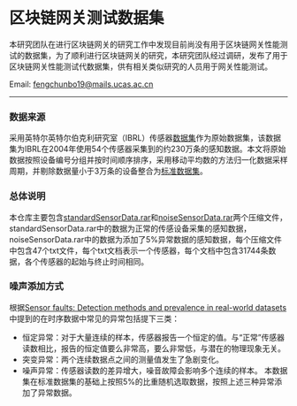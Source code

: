 # 区块链网关测试数据集
本研究团队在进行区块链网关的研究工作中发现目前尚没有用于区块链网关性能测试的数据集，为了顺利进行区块链网关的研究，本研究团队经过调研，发布了用于区块链网关性能测试代数据集，供有相关类似研究的人员用于网关性能测试。

Email: fengchunbo19@mails.ucas.ac.cn

----------------
### 数据来源
采用英特尔英特尔伯克利研究室（IBRL）传感器[数据集](http://db.csail.mit.edu/labdata/labdata.html)作为原始数据集，该数据集为IBRL在2004年使用54个传感器采集到的约230万条的感知数据。本文将原始数据按照设备编号分组并按时间顺序排序，采用移动平均数的方法归一化数据采样周期，并剔除数据量小于3万条的设备整合为[标准数据集](https://github.com/Trible863/GatewayTestDataset/blob/main/standardSensorData.rar)。

### 总体说明
本仓库主要包含[standardSensorData.rar](https://github.com/Trible863/GatewayTestDataset/blob/main/standardSensorData.rar)和[noiseSensorData.rar](https://github.com/Trible863/GatewayTestDataset/blob/main/standardSensorData.rar)两个压缩文件，standardSensorData.rar中的数据为正常的传感设备采集的感知数据，noiseSensorData.rar中的数据为添加了5%异常数据的感知数据，每个压缩文件中包含47个txt文件，每个txt文档表示一个传感器，每个文档中包含31744条数据，各个传感器的起始与终止时间相同。

### 噪声添加方式
根据[Sensor faults: Detection methods and prevalence in real-world datasets](https://dl.acm.org/doi/abs/10.1145/1754414.1754419)中提到的在时序数据中常见的异常包括提下三类：
* 恒定异常：对于大量连续的样本，传感器报告一个恒定的值。与“正常”传感器读数相比，报告的恒定值要么非常高，要么非常低，与潜在的物理现象无关。
* 突变异常：两个连续数据点之间的测量值发生了急剧变化。
* 噪声异常：传感器读数的差异增大，噪音故障会影响多个连续的样本。
本数据集在标准数据集的基础上按照5%的比重随机选取数据，按照上述三种异常添加了异常数据。
